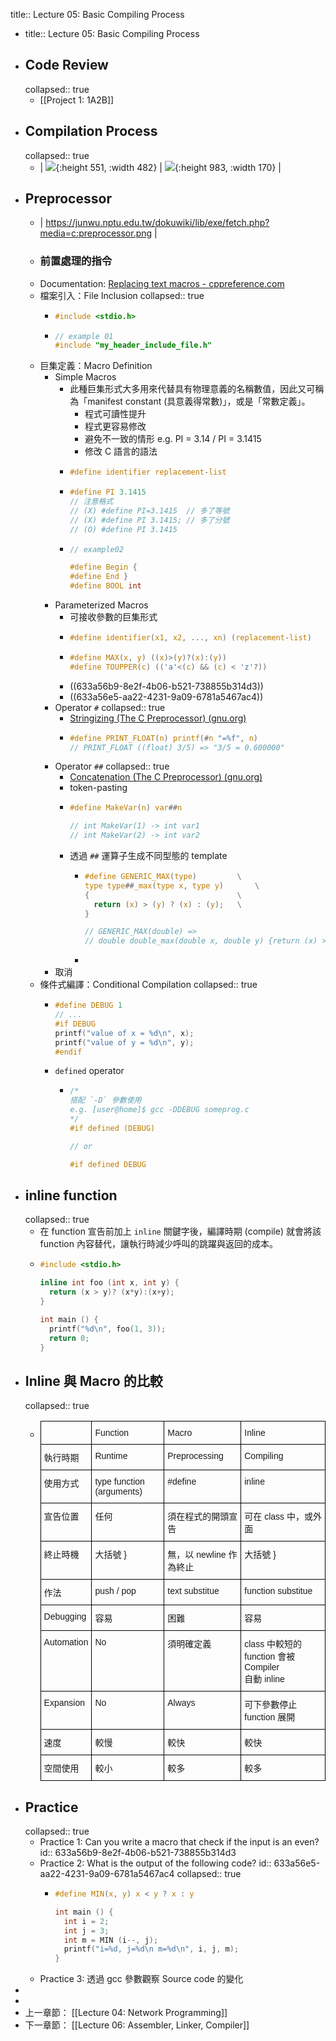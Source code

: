 title:: Lecture 05: Basic Compiling Process

- title:: Lecture 05: Basic Compiling Process
- ## Code Review
  collapsed:: true
	- [[Project 1: 1A2B]]
- ## Compilation Process
  collapsed:: true
	- | ![](https://static.javatpoint.com/cpages/images/compilation-process-in-c2.png){:height 551, :width 482} | ![](https://static.javatpoint.com/cpages/images/compilation-process-in-c3.png){:height 983, :width 170} |
- ## Preprocessor
	- | https://junwu.nptu.edu.tw/dokuwiki/lib/exe/fetch.php?media=c:preprocessor.png |
	- ### 前置處理的指令
	- Documentation: [Replacing text macros - cppreference.com](https://en.cppreference.com/w/cpp/preprocessor/replace)
	- 檔案引入：File Inclusion
	  collapsed:: true
		- ```C
		  #include <stdio.h>
		  ```
		- ```c
		  // example 01
		  #include "my_header_include_file.h"
		  ```
	- 巨集定義：Macro Definition
		- Simple Macros
			- 此種巨集形式大多用來代替具有物理意義的名稱數值，因此又可稱為「manifest constant (具意義得常數)」，或是「常數定義」。
				- 程式可讀性提升
				- 程式更容易修改
				- 避免不一致的情形 e.g. PI = 3.14 / PI = 3.1415
				- 修改 C 語言的語法
			- ```c
			  #define identifier replacement-list
			  ```
			- ```c
			  #define PI 3.1415
			  // 注意格式
			  // (X) #define PI=3.1415  // 多了等號
			  // (X) #define PI 3.1415; // 多了分號
			  // (O) #define PI 3.1415
			  ```
			- ```c
			  // example02
			  
			  #define Begin {
			  #define End }
			  #define BOOL int
			  ```
		- Parameterized Macros
			- 可接收參數的巨集形式
			- ```c
			  #define identifier(x1, x2, ..., xn) (replacement-list)
			  ```
			- ```c
			  #define MAX(x, y) ((x)>(y)?(x):(y))
			  #define TOUPPER(c) (('a'<(c) && (c) < 'z'?))
			  ```
			- ((633a56b9-8e2f-4b06-b521-738855b314d3))
			- ((633a56e5-aa22-4231-9a09-6781a5467ac4))
		- Operator `#`
		  collapsed:: true
			- [Stringizing (The C Preprocessor) (gnu.org)](https://gcc.gnu.org/onlinedocs/cpp/Stringizing.html)
			- ```c
			  #define PRINT_FLOAT(n) printf(#n "=%f", n)
			  // PRINT_FLOAT ((float) 3/5) => "3/5 = 0.600000"
			  ```
		- Operator `##`
		  collapsed:: true
			- [Concatenation (The C Preprocessor) (gnu.org)](https://gcc.gnu.org/onlinedocs/cpp/Concatenation.html)
			- token-pasting
			- ```C
			  #define MakeVar(n) var##n
			  
			  // int MakeVar(1) -> int var1
			  // int MakeVar(2) -> int var2
			  ```
			- 透過 `##` 運算子生成不同型態的 template
				- ```C
				  #define GENERIC_MAX(type)			\
				  type type##_max(type x, type y)		\
				  {									\
				  	return (x) > (y) ? (x) : (y);	\
				  }
				  
				  // GENERIC_MAX(double) =>
				  // double double_max(double x, double y) {return (x) > (y)? (x) : (y); }
				  ```
				-
		- 取消
	- 條件式編譯：Conditional Compilation
	  collapsed:: true
		- ```C
		  #define DEBUG 1
		  // ...
		  #if DEBUG
		  printf("value of x = %d\n", x);
		  printf("value of y = %d\n", y);
		  #endif
		  ```
		- `defined` operator
			- ```C
			  /*
			  搭配 `-D` 參數使用
			  e.g. [user@home]$ gcc -DDEBUG someprog.c
			  */
			  #if defined (DEBUG)
			  
			  // or 
			  
			  #if defined DEBUG
			  ```
- ## inline function
  collapsed:: true
	- 在 function 宣告前加上 `inline` 關鍵字後，編譯時期 (compile) 就會將該 function 內容替代，讓執行時減少呼叫的跳躍與返回的成本。
	- ```C
	  #include <stdio.h>
	  
	  inline int foo (int x, int y) {
	    return (x > y)? (x*y):(x+y);
	  }
	  
	  int main () {
	    printf("%d\n", foo(1, 3));
	    return 0;
	  }
	  ```
- ## Inline 與 Macro 的比較
  collapsed:: true
	- <style type="text/css">
	  .tg  {border-collapse:collapse;border-spacing:0;}
	  .tg td{border-color:black;border-style:solid;border-width:1px;font-family:Arial, sans-serif;font-size:14px;
	    overflow:hidden;padding:10px 5px;word-break:normal;}
	  .tg th{border-color:black;border-style:solid;border-width:1px;font-family:Arial, sans-serif;font-size:14px;
	    font-weight:normal;overflow:hidden;padding:10px 5px;word-break:normal;}
	  .tg .tg-0lax{text-align:left;vertical-align:top}
	  </style>
	  <table class="tg">
	  <thead>
	    <tr>
	      <th class="tg-0lax"></th>
	      <th class="tg-0lax">Function</th>
	      <th class="tg-0lax">Macro</th>
	      <th class="tg-0lax">Inline</th>
	    </tr>
	  </thead>
	  <tbody>
	    <tr>
	      <td class="tg-0lax">執行時期</td>
	      <td class="tg-0lax">Runtime</td>
	      <td class="tg-0lax">Preprocessing</td>
	      <td class="tg-0lax">Compiling</td>
	    </tr>
	    <tr>
	      <td class="tg-0lax">使用方式</td>
	      <td class="tg-0lax">type function (arguments)</td>
	      <td class="tg-0lax">#define</td>
	      <td class="tg-0lax">inline</td>
	    </tr>
	    <tr>
	      <td class="tg-0lax">宣告位置</td>
	      <td class="tg-0lax">任何</td>
	      <td class="tg-0lax"><span style="font-weight:400;font-style:normal">須在程式的開頭宣告</span></td>
	      <td class="tg-0lax"><span style="font-weight:400;font-style:normal">可在 class 中，或外面</span></td>
	    </tr>
	    <tr>
	      <td class="tg-0lax">終止時機</td>
	      <td class="tg-0lax">大括號 }</td>
	      <td class="tg-0lax"><span style="font-weight:400;font-style:normal">無，以 newline 作為終止</span></td>
	      <td class="tg-0lax"><span style="font-weight:400;font-style:normal">大括號 }</span></td>
	    </tr>
	    <tr>
	      <td class="tg-0lax">作法</td>
	      <td class="tg-0lax">push / pop </td>
	      <td class="tg-0lax">text substitue</td>
	      <td class="tg-0lax">function substitue</td>
	    </tr>
	    <tr>
	      <td class="tg-0lax">Debugging </td>
	      <td class="tg-0lax">容易</td>
	      <td class="tg-0lax">困難</td>
	      <td class="tg-0lax">容易</td>
	    </tr>
	    <tr>
	      <td class="tg-0lax">Automation</td>
	      <td class="tg-0lax">No</td>
	      <td class="tg-0lax">須明確定義</td>
	      <td class="tg-0lax">class 中較短的 function 會被 Compiler <br>自動 inline</td>
	    </tr>
	    <tr>
	      <td class="tg-0lax">Expansion</td>
	      <td class="tg-0lax">No</td>
	      <td class="tg-0lax">Always</td>
	      <td class="tg-0lax"><span style="font-weight:400;font-style:normal">可下參數停止 function 展開</span></td>
	    </tr>
	    <tr>
	      <td class="tg-0lax">速度</td>
	      <td class="tg-0lax">較慢</td>
	      <td class="tg-0lax">較快</td>
	      <td class="tg-0lax">較快</td>
	    </tr>
	    <tr>
	      <td class="tg-0lax">空間使用</td>
	      <td class="tg-0lax">較小</td>
	      <td class="tg-0lax">較多</td>
	      <td class="tg-0lax">較多</td>
	    </tr>
	  </tbody>
	  </table>
- ## Practice
  collapsed:: true
	- Practice 1: Can you write a macro that check if the input is an even?
	  id:: 633a56b9-8e2f-4b06-b521-738855b314d3
	- Practice 2: What is the output of the following code?
	  id:: 633a56e5-aa22-4231-9a09-6781a5467ac4
	  collapsed:: true
		- ```C
		  #define MIN(x, y) x < y ? x : y
		  
		  int main () {
		    int i = 2;
		    int j = 3;
		    int m = MIN (i--, j);
		    printf("i=%d, j=%d\n m=%d\n", i, j, m);
		  }
		  ```
	- Practice 3: 透過 gcc 參數觀察 Source code 的變化
-
-
- 上一章節： [[Lecture 04: Network Programming]]
- 下一章節： [[Lecture 06: Assembler, Linker, Compiler]]
